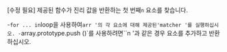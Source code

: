 [수정 필요]
제공된 함수가 진리 값을 반환하는 첫 번째`n` 요소를 찾습니다.

-`for ... in`loop을 사용하여`arr '의 각 요소에 대해 제공된'matcher '를 실행하십시오.
-`array.prototype.push ()`를 사용하려면``n '과 같은 경우 요소를 추가하고 반환하십시오.